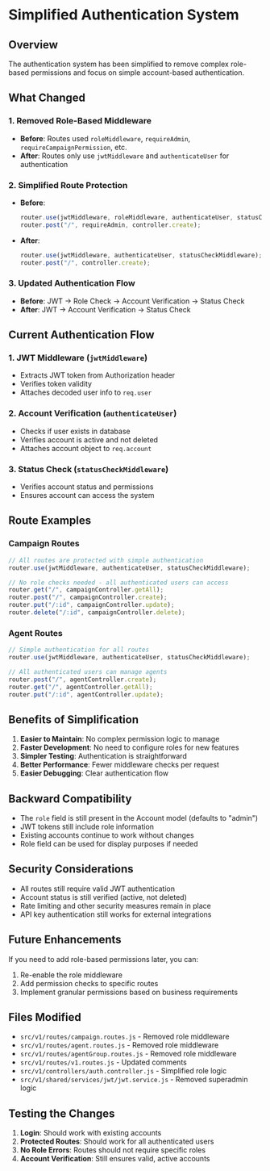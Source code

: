 # Simplified Authentication System

## Overview
The authentication system has been simplified to remove complex role-based permissions and focus on simple account-based authentication.

## What Changed

### 1. Removed Role-Based Middleware
- **Before**: Routes used `roleMiddleware`, `requireAdmin`, `requireCampaignPermission`, etc.
- **After**: Routes only use `jwtMiddleware` and `authenticateUser` for authentication

### 2. Simplified Route Protection
- **Before**: 
  ```javascript
  router.use(jwtMiddleware, roleMiddleware, authenticateUser, statusCheckMiddleware);
  router.post("/", requireAdmin, controller.create);
  ```
- **After**:
  ```javascript
  router.use(jwtMiddleware, authenticateUser, statusCheckMiddleware);
  router.post("/", controller.create);
  ```

### 3. Updated Authentication Flow
- **Before**: JWT → Role Check → Account Verification → Status Check
- **After**: JWT → Account Verification → Status Check

## Current Authentication Flow

### 1. JWT Middleware (`jwtMiddleware`)
- Extracts JWT token from Authorization header
- Verifies token validity
- Attaches decoded user info to `req.user`

### 2. Account Verification (`authenticateUser`)
- Checks if user exists in database
- Verifies account is active and not deleted
- Attaches account object to `req.account`

### 3. Status Check (`statusCheckMiddleware`)
- Verifies account status and permissions
- Ensures account can access the system

## Route Examples

### Campaign Routes
```javascript
// All routes are protected with simple authentication
router.use(jwtMiddleware, authenticateUser, statusCheckMiddleware);

// No role checks needed - all authenticated users can access
router.get("/", campaignController.getAll);
router.post("/", campaignController.create);
router.put("/:id", campaignController.update);
router.delete("/:id", campaignController.delete);
```

### Agent Routes
```javascript
// Simple authentication for all routes
router.use(jwtMiddleware, authenticateUser, statusCheckMiddleware);

// All authenticated users can manage agents
router.post("/", agentController.create);
router.get("/", agentController.getAll);
router.put("/:id", agentController.update);
```

## Benefits of Simplification

1. **Easier to Maintain**: No complex permission logic to manage
2. **Faster Development**: No need to configure roles for new features
3. **Simpler Testing**: Authentication is straightforward
4. **Better Performance**: Fewer middleware checks per request
5. **Easier Debugging**: Clear authentication flow

## Backward Compatibility

- The `role` field is still present in the Account model (defaults to "admin")
- JWT tokens still include role information
- Existing accounts continue to work without changes
- Role field can be used for display purposes if needed

## Security Considerations

- All routes still require valid JWT authentication
- Account status is still verified (active, not deleted)
- Rate limiting and other security measures remain in place
- API key authentication still works for external integrations

## Future Enhancements

If you need to add role-based permissions later, you can:
1. Re-enable the role middleware
2. Add permission checks to specific routes
3. Implement granular permissions based on business requirements

## Files Modified

- `src/v1/routes/campaign.routes.js` - Removed role middleware
- `src/v1/routes/agent.routes.js` - Removed role middleware  
- `src/v1/routes/agentGroup.routes.js` - Removed role middleware
- `src/v1/routes/v1.routes.js` - Updated comments
- `src/v1/controllers/auth.controller.js` - Simplified role logic
- `src/v1/shared/services/jwt/jwt.service.js` - Removed superadmin logic

## Testing the Changes

1. **Login**: Should work with existing accounts
2. **Protected Routes**: Should work for all authenticated users
3. **No Role Errors**: Routes should not require specific roles
4. **Account Verification**: Still ensures valid, active accounts
